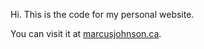 Hi. This is the code for my personal website.

You can visit it at [marcusjohnson.ca](https://www.marcusjohnson.ca/).
